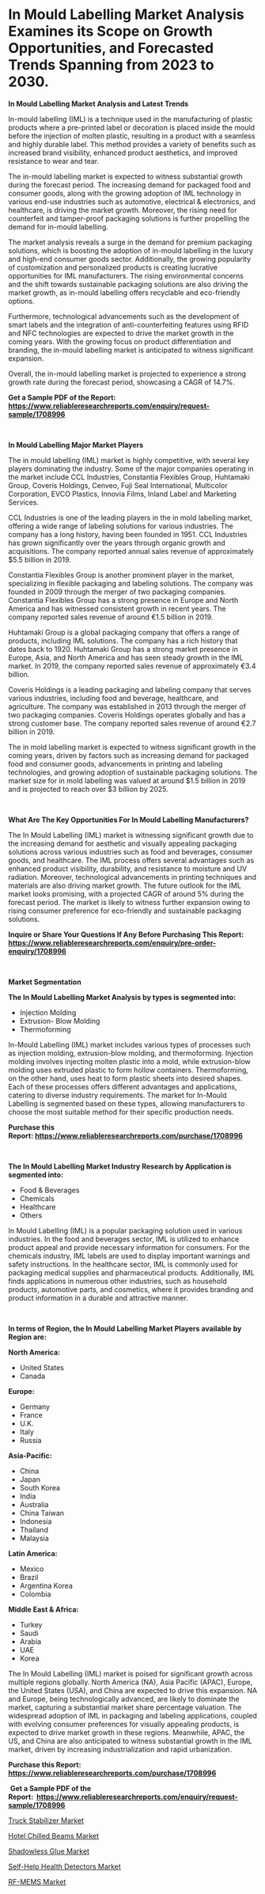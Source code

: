 <p><h1>In Mould Labelling Market Analysis Examines its Scope on Growth Opportunities, and Forecasted Trends Spanning from 2023 to 2030.</h1></p><p><strong>In Mould Labelling Market Analysis and Latest Trends</strong></p>
<p><p>In-mould labelling (IML) is a technique used in the manufacturing of plastic products where a pre-printed label or decoration is placed inside the mould before the injection of molten plastic, resulting in a product with a seamless and highly durable label. This method provides a variety of benefits such as increased brand visibility, enhanced product aesthetics, and improved resistance to wear and tear.</p><p>The in-mould labelling market is expected to witness substantial growth during the forecast period. The increasing demand for packaged food and consumer goods, along with the growing adoption of IML technology in various end-use industries such as automotive, electrical & electronics, and healthcare, is driving the market growth. Moreover, the rising need for counterfeit and tamper-proof packaging solutions is further propelling the demand for in-mould labelling.</p><p>The market analysis reveals a surge in the demand for premium packaging solutions, which is boosting the adoption of in-mould labelling in the luxury and high-end consumer goods sector. Additionally, the growing popularity of customization and personalized products is creating lucrative opportunities for IML manufacturers. The rising environmental concerns and the shift towards sustainable packaging solutions are also driving the market growth, as in-mould labelling offers recyclable and eco-friendly options.</p><p>Furthermore, technological advancements such as the development of smart labels and the integration of anti-counterfeiting features using RFID and NFC technologies are expected to drive the market growth in the coming years. With the growing focus on product differentiation and branding, the in-mould labelling market is anticipated to witness significant expansion.</p><p>Overall, the in-mould labelling market is projected to experience a strong growth rate during the forecast period, showcasing a CAGR of 14.7%.</p></p>
<p><strong>Get a Sample PDF of the Report:&nbsp; <a href="https://www.reliableresearchreports.com/enquiry/request-sample/1708996">https://www.reliableresearchreports.com/enquiry/request-sample/1708996</a></strong></p>
<p>&nbsp;</p>
<p><strong>In Mould Labelling Major Market Players</strong></p>
<p><p>The in mould labelling (IML) market is highly competitive, with several key players dominating the industry. Some of the major companies operating in the market include CCL Industries, Constantia Flexibles Group, Huhtamaki Group, Coveris Holdings, Cenveo, Fuji Seal International, Multicolor Corporation, EVCO Plastics, Innovia Films, Inland Label and Marketing Services.</p><p>CCL Industries is one of the leading players in the in mold labelling market, offering a wide range of labeling solutions for various industries. The company has a long history, having been founded in 1951. CCL Industries has grown significantly over the years through organic growth and acquisitions. The company reported annual sales revenue of approximately $5.5 billion in 2019.</p><p>Constantia Flexibles Group is another prominent player in the market, specializing in flexible packaging and labeling solutions. The company was founded in 2009 through the merger of two packaging companies. Constantia Flexibles Group has a strong presence in Europe and North America and has witnessed consistent growth in recent years. The company reported sales revenue of around €1.5 billion in 2019.</p><p>Huhtamaki Group is a global packaging company that offers a range of products, including IML solutions. The company has a rich history that dates back to 1920. Huhtamaki Group has a strong market presence in Europe, Asia, and North America and has seen steady growth in the IML market. In 2019, the company reported sales revenue of approximately €3.4 billion.</p><p>Coveris Holdings is a leading packaging and labeling company that serves various industries, including food and beverage, healthcare, and agriculture. The company was established in 2013 through the merger of two packaging companies. Coveris Holdings operates globally and has a strong customer base. The company reported sales revenue of around €2.7 billion in 2019.</p><p>The in mold labelling market is expected to witness significant growth in the coming years, driven by factors such as increasing demand for packaged food and consumer goods, advancements in printing and labeling technologies, and growing adoption of sustainable packaging solutions. The market size for in mold labelling was valued at around $1.5 billion in 2019 and is projected to reach over $3 billion by 2025.</p></p>
<p>&nbsp;</p>
<p><strong>What Are The Key Opportunities For In Mould Labelling Manufacturers?</strong></p>
<p><p>The In Mould Labelling (IML) market is witnessing significant growth due to the increasing demand for aesthetic and visually appealing packaging solutions across various industries such as food and beverages, consumer goods, and healthcare. The IML process offers several advantages such as enhanced product visibility, durability, and resistance to moisture and UV radiation. Moreover, technological advancements in printing techniques and materials are also driving market growth. The future outlook for the IML market looks promising, with a projected CAGR of around 5% during the forecast period. The market is likely to witness further expansion owing to rising consumer preference for eco-friendly and sustainable packaging solutions.</p></p>
<p><strong>Inquire or Share Your Questions If Any Before Purchasing This Report: <a href="https://www.reliableresearchreports.com/enquiry/pre-order-enquiry/1708996">https://www.reliableresearchreports.com/enquiry/pre-order-enquiry/1708996</a></strong></p>
<p>&nbsp;</p>
<p><strong>Market Segmentation</strong></p>
<p><strong>The In Mould Labelling Market Analysis by types is segmented into:</strong></p>
<p><ul><li>Injection Molding</li><li>Extrusion- Blow Molding</li><li>Thermoforming</li></ul></p>
<p><p>In-Mould Labelling (IML) market includes various types of processes such as injection molding, extrusion-blow molding, and thermoforming. Injection molding involves injecting molten plastic into a mold, while extrusion-blow molding uses extruded plastic to form hollow containers. Thermoforming, on the other hand, uses heat to form plastic sheets into desired shapes. Each of these processes offers different advantages and applications, catering to diverse industry requirements. The market for In-Mould Labelling is segmented based on these types, allowing manufacturers to choose the most suitable method for their specific production needs.</p></p>
<p><strong>Purchase this Report:&nbsp;<a href="https://www.reliableresearchreports.com/purchase/1708996">https://www.reliableresearchreports.com/purchase/1708996</a></strong></p>
<p>&nbsp;</p>
<p><strong>The In Mould Labelling Market Industry Research by Application is segmented into:</strong></p>
<p><ul><li>Food & Beverages</li><li>Chemicals</li><li>Healthcare</li><li>Others</li></ul></p>
<p><p>In Mould Labelling (IML) is a popular packaging solution used in various industries. In the food and beverages sector, IML is utilized to enhance product appeal and provide necessary information for consumers. For the chemicals industry, IML labels are used to display important warnings and safety instructions. In the healthcare sector, IML is commonly used for packaging medical supplies and pharmaceutical products. Additionally, IML finds applications in numerous other industries, such as household products, automotive parts, and cosmetics, where it provides branding and product information in a durable and attractive manner.</p></p>
<p>&nbsp;</p>
<p><strong>In terms of Region, the In Mould Labelling Market Players available by Region are:</strong></p>
<p>
    <p> <strong> North America: </strong>
        <ul>
            <li>United States</li>
            <li>Canada</li>
        </ul>
        </p> 
    <p> <strong> Europe: </strong>
        <ul>
            <li>Germany</li>
            <li>France</li>
            <li>U.K.</li>
            <li>Italy</li>
            <li>Russia</li>
        </ul>
        </p> 
    <p> <strong> Asia-Pacific: </strong>
        <ul>
            <li>China</li>
            <li>Japan</li>
            <li>South Korea</li>
            <li>India</li>
            <li>Australia</li>
            <li>China Taiwan</li>
            <li>Indonesia</li>
            <li>Thailand</li>
            <li>Malaysia</li>
        </ul>
        </p> 
    <p> <strong> Latin America: </strong>
        <ul>
            <li>Mexico</li>
            <li>Brazil</li>
            <li>Argentina Korea</li>
            <li>Colombia</li>
        </ul>
        </p> 
    <p> <strong> Middle East & Africa: </strong>
        <ul>
            <li>Turkey</li>
            <li>Saudi</li>
            <li>Arabia</li>
            <li>UAE</li>
            <li>Korea</li>
        </ul>
    </p>
    </p>
<p><p>The In Mould Labelling (IML) market is poised for significant growth across multiple regions globally. North America (NA), Asia Pacific (APAC), Europe, the United States (USA), and China are expected to drive this expansion. NA and Europe, being technologically advanced, are likely to dominate the market, capturing a substantial market share percentage valuation. The widespread adoption of IML in packaging and labeling applications, coupled with evolving consumer preferences for visually appealing products, is expected to drive market growth in these regions. Meanwhile, APAC, the US, and China are also anticipated to witness substantial growth in the IML market, driven by increasing industrialization and rapid urbanization.</p></p>
<p><strong>Purchase this Report: <a href="https://www.reliableresearchreports.com/purchase/1708996">https://www.reliableresearchreports.com/purchase/1708996</a></strong></p>
<p>&nbsp;<strong>Get a Sample PDF of the Report:&nbsp;&nbsp;<a href="https://www.reliableresearchreports.com/enquiry/request-sample/1708996">https://www.reliableresearchreports.com/enquiry/request-sample/1708996</a></strong></p>
<p><strong></strong></p>
<p><p><a href="https://www.linkedin.com/pulse/truck-stabilizer-market-size-share-amp-trends-analysis-qvucc/">Truck Stabilizer Market</a></p><p><a href="https://github.com/santosh758595/Market-Research-Report-List-1/blob/main/hotel-chilled-beams-market.md">Hotel Chilled Beams Market</a></p><p><a href="https://medium.com/@birdielynch645/shadowless-glue-market-size-market-outlook-and-market-forecast-2023-to-2030-6b300324b194">Shadowless Glue Market</a></p><p><a href="https://issuu.com/reportprime-2/docs/self-help-health-detectors-market-size-2030.pptx?fr=xKAE9_zU1NQ">Self-Help Health Detectors Market</a></p><p><a href="https://github.com/Chiragrp25/Market-Research-Report-List-1/blob/main/rf-mems-market.md">RF-MEMS Market</a></p></p>